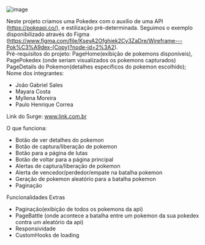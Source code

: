 ![image](https://user-images.githubusercontent.com/102835599/180620763-88ac758b-4d1e-4cfb-9630-8b68cae79e48.png)

Neste projeto criamos uma Pokedex com o auxílio de uma API (https://pokeapi.co/), e estilização pré-determinada.
Seguimos o exemplo disponibilizado através do Figma (https://www.figma.com/file/KseyA2Ofghiek2Cy3ZaDre/Wireframe---Pok%C3%A9dex-(Copy)?node-id=2%3A2). 
<br>Pré-requisitos do projeto: PageHome(exibição de pokemons disponíveis), PagePokedex (onde seriam visualizados os pokemons capturados) PageDetails do Pokemon(detalhes específicos do pokemon escolhido);
<br>
Nome dos integrantes: 
- João Gabriel Sales
- Mayara Costa
- Myllena Moreira
- Paulo Henrique Correa

Link do Surge: www.link.com.br

O que funciona:
- Botão de ver detalhes do pokemon
- Botão de captura/liberação de pokemon
- Botão para a página de lutas
- Botão de voltar para a página principal
- Alertas de captura/liberação de pokemon
- Alerta de vencedor/perdedor/empate na batalha pokemon
- Geração de pokemon aleatório para a batalha pokemon
- Paginação


Funcionalidades Extras
- Paginação(exibição de todos os pokemons da api)
- PageBattle (onde acontece a batalha entre um pokemon da sua pokedex contra um aleatório da api)
- Responsividade
- CustomHooks de loading
